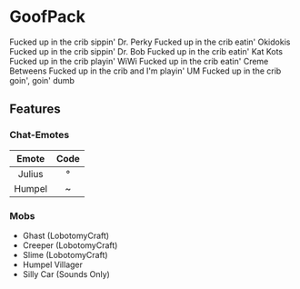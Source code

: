 # GoofPack
Fucked up in the crib sippin' Dr. Perky
Fucked up in the crib eatin' Okidokis
Fucked up in the crib sippin' Dr. Bob
Fucked up in the crib eatin' Kat Kots
Fucked up in the crib playin' WiWi
Fucked up in the crib eatin' Creme Betweens
Fucked up in the crib and I'm playin' UM
Fucked up in the crib goin', goin' dumb
## Features
### Chat-Emotes
|  Emote | Code |
|:------:|:----:|
| Julius |   °  |
| Humpel |   ~  |
### Mobs
* Ghast (LobotomyCraft)
* Creeper (LobotomyCraft)
* Slime (LobotomyCraft)
* Humpel Villager
* Silly Car (Sounds Only)